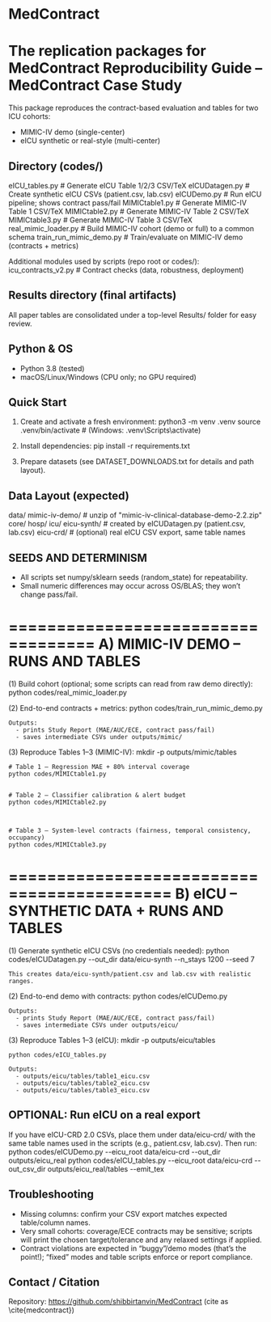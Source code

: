 # MedContract
The replication packages for MedContract
Reproducibility Guide – MedContract Case Study
==============================================

This package reproduces the contract-based evaluation and tables for two ICU cohorts:
- MIMIC-IV demo (single-center)
- eICU synthetic or real-style (multi-center)

Directory (codes/)
------------------
eICU_tables.py            # Generate eICU Table 1/2/3 CSV/TeX
eICUDatagen.py            # Create synthetic eICU CSVs (patient.csv, lab.csv)
eICUDemo.py               # Run eICU pipeline; shows contract pass/fail
MIMICtable1.py            # Generate MIMIC-IV Table 1 CSV/TeX
MIMICtable2.py            # Generate MIMIC-IV Table 2 CSV/TeX
MIMICtable3.py            # Generate MIMIC-IV Table 3 CSV/TeX
real_mimic_loader.py      # Build MIMIC-IV cohort (demo or full) to a common schema
train_run_mimic_demo.py   # Train/evaluate on MIMIC-IV demo (contracts + metrics)

Additional modules used by scripts (repo root or codes/):
icu_contracts_v2.py       # Contract checks (data, robustness, deployment)

Results directory (final artifacts)
------------------------------------
All paper tables are consolidated under a top-level Results/ folder for easy review.

Python & OS
-----------
- Python 3.8 (tested)
- macOS/Linux/Windows (CPU only; no GPU required)

Quick Start
-----------
1) Create and activate a fresh environment:
   python3 -m venv .venv
   source .venv/bin/activate        # (Windows: .venv\Scripts\activate)

2) Install dependencies:
   pip install -r requirements.txt

3) Prepare datasets (see DATASET_DOWNLOADS.txt for details and path layout).

Data Layout (expected)
----------------------
data/
  mimic-iv-demo/                 # unzip of "mimic-iv-clinical-database-demo-2.2.zip"
    core/
    hosp/
    icu/
  eicu-synth/                    # created by eICUDatagen.py  (patient.csv, lab.csv)
  eicu-crd/                      # (optional) real eICU CSV export, same table names

SEEDS AND DETERMINISM
---------------------
- All scripts set numpy/sklearn seeds (random_state) for repeatability.
- Small numeric differences may occur across OS/BLAS; they won’t change pass/fail.

===================================
A) MIMIC-IV DEMO – RUNS AND TABLES
===================================

(1) Build cohort (optional; some scripts can read from raw demo directly):
    python codes/real_mimic_loader.py


(2) End-to-end contracts + metrics:
    python codes/train_run_mimic_demo.py 


    Outputs:
      - prints Study Report (MAE/AUC/ECE, contract pass/fail)
      - saves intermediate CSVs under outputs/mimic/

(3) Reproduce Tables 1–3 (MIMIC-IV):
    mkdir -p outputs/mimic/tables

    # Table 1 – Regression MAE + 80% interval coverage
    python codes/MIMICtable1.py


    # Table 2 – Classifier calibration & alert budget
    python codes/MIMICtable2.py



    # Table 3 – System-level contracts (fairness, temporal consistency, occupancy)
    python codes/MIMICtable3.py

      


===========================================
B) eICU – SYNTHETIC DATA + RUNS AND TABLES
===========================================

(1) Generate synthetic eICU CSVs (no credentials needed):
    python codes/eICUDatagen.py --out_dir data/eicu-synth --n_stays 1200 --seed 7

    This creates data/eicu-synth/patient.csv and lab.csv with realistic ranges.

(2) End-to-end demo with contracts:
    python codes/eICUDemo.py 

    Outputs:
      - prints Study Report (MAE/AUC/ECE, contract pass/fail)
      - saves intermediate CSVs under outputs/eicu/

(3) Reproduce Tables 1–3 (eICU):
    mkdir -p outputs/eicu/tables

    python codes/eICU_tables.py 

    Outputs:
      - outputs/eicu/tables/table1_eicu.csv  
      - outputs/eicu/tables/table2_eicu.csv  
      - outputs/eicu/tables/table3_eicu.csv  

OPTIONAL: Run eICU on a real export
-----------------------------------
If you have eICU-CRD 2.0 CSVs, place them under data/eicu-crd/ with the same table names
used in the scripts (e.g., patient.csv, lab.csv). Then run:
    python codes/eICUDemo.py --eicu_root data/eicu-crd --out_dir outputs/eicu_real
    python codes/eICU_tables.py --eicu_root data/eicu-crd --out_csv_dir outputs/eicu_real/tables --emit_tex


Troubleshooting
---------------
- Missing columns: confirm your CSV export matches expected table/column names.
- Very small cohorts: coverage/ECE contracts may be sensitive; scripts will print
  the chosen target/tolerance and any relaxed settings if applied.
- Contract violations are expected in “buggy”/demo modes (that’s the point!);
  “fixed” modes and table scripts enforce or report compliance.

Contact / Citation
------------------
Repository: https://github.com/shibbirtanvin/MedContract  (cite as \cite{medcontract})
